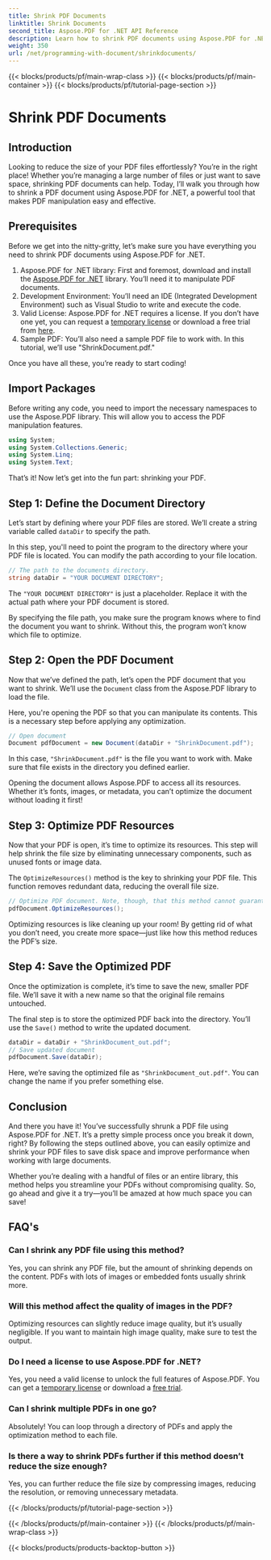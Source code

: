```yaml
---
title: Shrink PDF Documents
linktitle: Shrink Documents
second_title: Aspose.PDF for .NET API Reference
description: Learn how to shrink PDF documents using Aspose.PDF for .NET in this step-by-step guide. Optimize PDF resources and reduce file size without compromising quality.
weight: 350
url: /net/programming-with-document/shrinkdocuments/
---
```


{{< blocks/products/pf/main-wrap-class >}}
{{< blocks/products/pf/main-container >}}
{{< blocks/products/pf/tutorial-page-section >}}

# Shrink PDF Documents

## Introduction

Looking to reduce the size of your PDF files effortlessly? You’re in the right place! Whether you’re managing a large number of files or just want to save space, shrinking PDF documents can help. Today, I’ll walk you through how to shrink a PDF document using Aspose.PDF for .NET, a powerful tool that makes PDF manipulation easy and effective.

## Prerequisites

Before we get into the nitty-gritty, let’s make sure you have everything you need to shrink PDF documents using Aspose.PDF for .NET.

1. Aspose.PDF for .NET library: First and foremost, download and install the [Aspose.PDF for .NET](https://releases.aspose.com/pdf/net/) library. You’ll need it to manipulate PDF documents.
2. Development Environment: You’ll need an IDE (Integrated Development Environment) such as Visual Studio to write and execute the code.
3. Valid License: Aspose.PDF for .NET requires a license. If you don’t have one yet, you can request a [temporary license](https://purchase.aspose.com/temporary-license/) or download a free trial from [here](https://releases.aspose.com/).
4. Sample PDF: You’ll also need a sample PDF file to work with. In this tutorial, we’ll use "ShrinkDocument.pdf."

Once you have all these, you’re ready to start coding!


## Import Packages

Before writing any code, you need to import the necessary namespaces to use the Aspose.PDF library. This will allow you to access the PDF manipulation features.

```csharp
using System;
using System.Collections.Generic;
using System.Linq;
using System.Text;
```

That’s it! Now let’s get into the fun part: shrinking your PDF.

## Step 1: Define the Document Directory

Let’s start by defining where your PDF files are stored. We’ll create a string variable called `dataDir` to specify the path.

In this step, you'll need to point the program to the directory where your PDF file is located. You can modify the path according to your file location.

```csharp
// The path to the documents directory.
string dataDir = "YOUR DOCUMENT DIRECTORY";
```

The `"YOUR DOCUMENT DIRECTORY"` is just a placeholder. Replace it with the actual path where your PDF document is stored.

By specifying the file path, you make sure the program knows where to find the document you want to shrink. Without this, the program won’t know which file to optimize.


## Step 2: Open the PDF Document

Now that we’ve defined the path, let’s open the PDF document that you want to shrink. We’ll use the `Document` class from the Aspose.PDF library to load the file.

Here, you're opening the PDF so that you can manipulate its contents. This is a necessary step before applying any optimization.

```csharp
// Open document
Document pdfDocument = new Document(dataDir + "ShrinkDocument.pdf");
```

In this case, `"ShrinkDocument.pdf"` is the file you want to work with. Make sure that file exists in the directory you defined earlier.

Opening the document allows Aspose.PDF to access all its resources. Whether it’s fonts, images, or metadata, you can’t optimize the document without loading it first!

## Step 3: Optimize PDF Resources

Now that your PDF is open, it’s time to optimize its resources. This step will help shrink the file size by eliminating unnecessary components, such as unused fonts or image data.

The `OptimizeResources()` method is the key to shrinking your PDF file. This function removes redundant data, reducing the overall file size.

```csharp
// Optimize PDF document. Note, though, that this method cannot guarantee document shrinking
pdfDocument.OptimizeResources();
```

Optimizing resources is like cleaning up your room! By getting rid of what you don’t need, you create more space—just like how this method reduces the PDF’s size.

## Step 4: Save the Optimized PDF

Once the optimization is complete, it’s time to save the new, smaller PDF file. We’ll save it with a new name so that the original file remains untouched.

The final step is to store the optimized PDF back into the directory. You’ll use the `Save()` method to write the updated document.

```csharp
dataDir = dataDir + "ShrinkDocument_out.pdf";
// Save updated document
pdfDocument.Save(dataDir);
```

Here, we’re saving the optimized file as `"ShrinkDocument_out.pdf"`. You can change the name if you prefer something else.

## Conclusion

And there you have it! You’ve successfully shrunk a PDF file using Aspose.PDF for .NET. It’s a pretty simple process once you break it down, right? By following the steps outlined above, you can easily optimize and shrink your PDF files to save disk space and improve performance when working with large documents.

Whether you’re dealing with a handful of files or an entire library, this method helps you streamline your PDFs without compromising quality. So, go ahead and give it a try—you’ll be amazed at how much space you can save!

## FAQ's

### Can I shrink any PDF file using this method?
Yes, you can shrink any PDF file, but the amount of shrinking depends on the content. PDFs with lots of images or embedded fonts usually shrink more.

### Will this method affect the quality of images in the PDF?
Optimizing resources can slightly reduce image quality, but it’s usually negligible. If you want to maintain high image quality, make sure to test the output.

### Do I need a license to use Aspose.PDF for .NET?
Yes, you need a valid license to unlock the full features of Aspose.PDF. You can get a [temporary license](https://purchase.aspose.com/temporary-license/) or download a [free trial](https://releases.aspose.com/).

### Can I shrink multiple PDFs in one go?
Absolutely! You can loop through a directory of PDFs and apply the optimization method to each file.

### Is there a way to shrink PDFs further if this method doesn’t reduce the size enough?
Yes, you can further reduce the file size by compressing images, reducing the resolution, or removing unnecessary metadata.

{{< /blocks/products/pf/tutorial-page-section >}}

{{< /blocks/products/pf/main-container >}}
{{< /blocks/products/pf/main-wrap-class >}}

{{< blocks/products/products-backtop-button >}}
